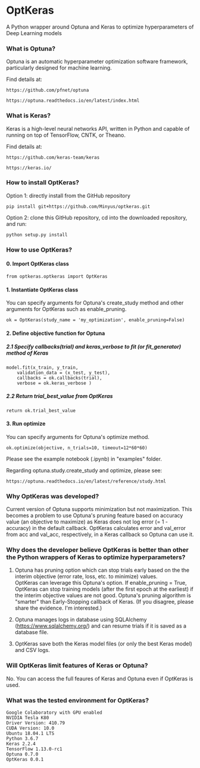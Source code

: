 # OptKeras

A Python wrapper around Optuna and Keras to optimize hyperparameters of Deep Learning models

### What is Optuna?

Optuna is an automatic hyperparameter optimization software framework, particularly designed for machine learning. 

Find details at:

	https://github.com/pfnet/optuna

	https://optuna.readthedocs.io/en/latest/index.html


### What is Keras?

Keras is a high-level neural networks API, written in Python and capable of running on top of TensorFlow, CNTK, or Theano.

Find details at:

	https://github.com/keras-team/keras

	https://keras.io/



### How to install OptKeras?


Option 1: directly install from the GitHub repository


	pip install git+https://github.com/Minyus/optkeras.git


Option 2: clone this GitHub repository, cd into the downloaded repository, and run:

	python setup.py install


### How to use OptKeras?


#### 0. Import OptKeras class

    from optkeras.optkeras import OptKeras
    
#### 1. Instantiate OptKeras class
	
  You can specify arguments for Optuna's create_study method and other arguments for OptKeras such as enable_pruning.
  
    ok = OptKeras(study_name = 'my_optimization', enable_pruning=False)


#### 2. Define objective function for Optuna

##### 2.1 Specify callbacks(trial) and keras_verbose to fit (or fit_generator) method of Keras
  
    model.fit(x_train, y_train, 
        validation_data = (x_test, y_test),
        callbacks = ok.callbacks(trial), 
        verbose = ok.keras_verbose )


##### 2.2 Return trial_best_value from OptKeras
  

    return ok.trial_best_value

	
#### 3. Run optimize
  You can specify arguments for Optuna's optimize method.
    
    ok.optimize(objective, n_trials=10, timeout=12*60*60)

  
Please see the example notebook (.ipynb) in "examples" folder.

Regarding optuna.study.create_study and optimize, please see:

	https://optuna.readthedocs.io/en/latest/reference/study.html



### Why OptKeras was developed?
Current version of Optuna supports minimization but not maximization. 
This becomes a problem to use Optuna's pruning feature based on accuracy value (an objective to maximize) as Keras does not log error (= 1 - accuracy) in the default callback. OptKeras calculates error and val_error from acc and val_acc, respectively, in a Keras callback so Optuna can use it. 

### Why does the developer believe OptKeras is better than other the Python wrappers of Keras to optimize hyperparameters?

1. Optuna has pruning option which can stop trials early based on the the interim objective (error rate, loss, etc. to minimize) values.  
OptKeras can leverage this Optuna's option. If enable_pruning = True, OptKeras can stop training models (after the first epoch at the earliest) if the interim objective values are not good. Optuna's pruning algorithm is "smarter" than Early-Stopping callback of Keras. (If you disagree, please share the evidence. I'm interested.) 
  
2. Optuna manages logs in database using SQLAlchemy (https://www.sqlalchemy.org/) and can resume trials if it is saved as a database file. 

3. OptKeras save both the Keras model files (or only the best Keras model) and CSV logs.

### Will OptKeras limit features of Keras or Optuna?

No. You can access the full feaures of Keras and Optuna even if OptKeras is used. 

### What was the tested environment for OptKeras?

	Google Colaboratory with GPU enabled
	NVIDIA Tesla K80
	Driver Version: 410.79 
	CUDA Version: 10.0
	Ubuntu 18.04.1 LTS
	Python 3.6.7
	Keras 2.2.4
	TensorFlow 1.13.0-rc1
	Optuna 0.7.0
	OptKeras 0.0.1



